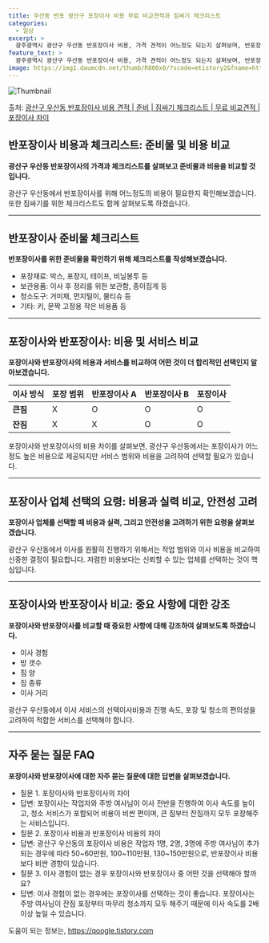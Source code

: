 ```yaml
---
title: 우산동 반포 광산구 포장이사 비용 무료 비교견적과 짐싸기 체크리스트
categories:
  - 일상
excerpt: >
  광주광역시 광산구 우산동 반포장이사 비용, 가격 견적이 어느정도 되는지 살펴보며, 반포장이사를 준비함에 있어 짐싸기 준비 체크리스트가 무엇인지 보겠습니다. 마지막으로 포장이사와 차이점을 통해 무료 비교견적으로 어떤 것이 더 합리적인 선택인지 공유 드립니다.광산구 우산동 포장이사 견적 샘플 보기 👈 클릭광산구 우산동 포장이사 가격 살펴보기 👈 클릭광산구 우산동 반포장이사 평균 이사 비용평수광산구 우산동 평균 이사 비용원룸 이사9평 이하 (1톤)30만원~투룸/쓰리룸 이사16평 ~ 20평 (2.5톤)80만원~쓰리룸 이사21평 (5톤) ~110만원~우리집 무료 이사견적 받기 👈 클릭포장 vs 반포장: 이사 방식의 가장 큰 차이점포장이사는 전체적인 이사 과정을 담당하며, 1톤 50만원, 2.5톤 100만원,..
feature_text: >
  광주광역시 광산구 우산동 반포장이사 비용, 가격 견적이 어느정도 되는지 살펴보며, 반포장이사를 준비함에 있어 짐싸기 준비 체크리스트가 무엇인지 보겠습니다. 마지막으로 포장이사와 차이점을 통해 무료 비교견적으로 어떤 것이 더 합리적인 선택인지 공유 드립니다.광산구 우산동 포장이사 견적 샘플 보기 👈 클릭광산구 우산동 포장이사 가격 살펴보기 👈 클릭광산구 우산동 반포장이사 평균 이사 비용평수광산구 우산동 평균 이사 비용원룸 이사9평 이하 (1톤)30만원~투룸/쓰리룸 이사16평 ~ 20평 (2.5톤)80만원~쓰리룸 이사21평 (5톤) ~110만원~우리집 무료 이사견적 받기 👈 클릭포장 vs 반포장: 이사 방식의 가장 큰 차이점포장이사는 전체적인 이사 과정을 담당하며, 1톤 50만원, 2.5톤 100만원,..
image: https://img1.daumcdn.net/thumb/R800x0/?scode=mtistory2&fname=https%3A%2F%2Fblog.kakaocdn.net%2Fdn%2FTBLj3%2FbtsHbUdp8FJ%2FuX7kiID8AqUPcDjkcGUZKk%2Fimg.webp
---
```


![Thumbnail](https://img1.daumcdn.net/thumb/R800x0/?scode=mtistory2&fname=https%3A%2F%2Fblog.kakaocdn.net%2Fdn%2FTBLj3%2FbtsHbUdp8FJ%2FuX7kiID8AqUPcDjkcGUZKk%2Fimg.webp)

<p>출처: <a href="https://qoogle.tistory.com/9511" rel="dofollow">광산구 우산동 반포장이사 비용 견적 | 준비 | 짐싸기 체크리스트 | 무료 비교견적 | 포장이사 차이</a> </p>

## 반포장이사 비용과 체크리스트: 준비물 및 비용 비교



**광산구 우산동 반포장이사의 가격과 체크리스트를 살펴보고 준비물과 비용을 비교할 것입니다.**



광산구 우산동에서 반포장이사를 위해 어느정도의 비용이 필요한지 확인해보겠습니다. 또한 짐싸기를 위한 체크리스트도 함께 살펴보도록 하겠습니다.

* * *

## 반포장이사 준비물 체크리스트



**반포장이사를 위한 준비물을 확인하기 위해 체크리스트를 작성해보겠습니다.**

  * 포장재료: 박스, 포장지, 테이프, 비닐봉투 등
  * 보관용품: 이사 후 정리를 위한 보관함, 종이집게 등
  * 청소도구: 거미채, 먼지털이, 물티슈 등
  * 기타: 키, 문짝 고정용 작은 비용품 등

* * *

## 포장이사와 반포장이사: 비용 및 서비스 비교



**포장이사와 반포장이사의 비용과 서비스를 비교하여 어떤 것이 더 합리적인 선택인지 알아보겠습니다.**

**이사 방식** | **포장 범위** | **반포장이사 A** | **반포장이사 B** | **포장이사**  
---|---|---|---|---  
**큰짐** | X | O | O | O  
**잔짐** | X | X | O | O  
  
포장이사와 반포장이사의 비용 차이를 살펴보면, 광산구 우산동에서는 포장이사가 어느정도 높은 비용으로 제공되지만 서비스 범위와 비용을 고려하여
선택할 필요가 있습니다.

* * *

## 포장이사 업체 선택의 요령: 비용과 실력 비교, 안전성 고려



**포장이사 업체를 선택할 때 비용과 실력, 그리고 안전성을 고려하기 위한 요령을 살펴보겠습니다.**

광산구 우산동에서 이사를 원활히 진행하기 위해서는 작업 범위와 이사 비용을 비교하여 신중한 결정이 필요합니다. 저렴한 비용보다는 신뢰할 수
있는 업체를 선택하는 것이 핵심입니다.

* * *

## 포장이사와 반포장이사 비교: 중요 사항에 대한 강조



**포장이사와 반포장이사를 비교할 때 중요한 사항에 대해 강조하여 살펴보도록 하겠습니다.**

  * 이사 경험
  * 방 갯수
  * 짐 양
  * 짐 종류
  * 이사 거리

광산구 우산동에서 이사 서비스의 선택이사비용과 진행 속도, 포장 및 청소의 편의성을 고려하여 적합한 서비스를 선택해야 합니다.

* * *

## 자주 묻는 질문 FAQ



**포장이사와 반포장이사에 대한 자주 묻는 질문에 대한 답변을 살펴보겠습니다.**

  * 질문 1. 포장이사와 반포장이사의 차이
  * 답변: 포장이사는 작업자와 주방 여사님이 이사 전반을 진행하여 이사 속도를 높이고, 청소 서비스가 포함되어 비용이 비싼 편이며, 큰 짐부터 잔짐까지 모두 포장해주는 서비스입니다.
  * 질문 2. 포장이사 비용과 반포장이사 비용의 차이
  * 답변: 광산구 우산동의 포장이사 비용은 작업자 1명, 2명, 3명에 주방 여사님이 추가되는 경우에 따라 50~60만원, 100~110만원, 130~150만원으로, 반포장이사 비용보다 비싼 경향이 있습니다.
  * 질문 3. 이사 경험이 없는 경우 포장이사와 반포장이사 중 어떤 것을 선택해아 할까요?
  * 답변: 이사 경험이 없는 경우에는 포장이사를 선택하는 것이 좋습니다. 포장이사는 주방 여사님이 잔짐 포장부터 마무리 청소까지 모두 해주기 때문에 이사 속도를 2배 이상 높일 수 있습니다.



 

도움이 되는 정보는, <a href="https://qoogle.tistory.com" rel="dofollow">https://qoogle.tistory.com</a>


